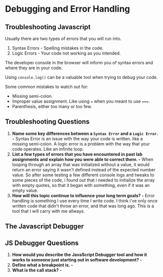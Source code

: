 # Debugging and Error Handling

## Troubleshooting Javascript

Usually there are two types of errors that you will run into.

1. Syntax Errors - Spelling mistakes in the code.
2. Logic Errors - Your code not working as you intended.

The developer console in the browser will inform you of syntax errors and where they are in your code.

Using `console.log()` can be a valuable tool when trying to debug your code.

Some common mistakes to watch out for:

* Missing semi-colon.
* Improper value assignment. Like using `=` when you meant to use `===`.
* Parenthesis, either too many or too few.

## Troubleshooting Questions

1. **Name some key differences between a `Syntax Error` and a `Logic Error`. -** Syntax Error is an issue with the way your code is written. like a missing semi-colon. A logic error is a problem with the way that your code operates. Like an infinite loop.
2. **List a few types of errors that you have encountered in past lab assignments and explain how you were able to correct them. -** When looping through an array that was initialized without a value, it would return an error saying it wasn't defined instead of the expected number value. So after some testing a few different console logs and tweaks to some pieces of the code, i found out that i needed to initialize the array with empty quotes, so that it began with something, even if it was an empty value.
3. **How will this topic continue to influence your long term goals? -** Error handling is something I use every time I write code. I think i've only once written code that didn't throw an error, and that was long ago. This is a tool that I will carry with me allways.

## The Javascript Debugger

## JS Debugger Questions

1. **How would you describe the JavaScript Debugger tool and how it works to someone just starting out in software development? -**
2. **Define what a breakpoint is. -**
3. **What is the call stack? -**